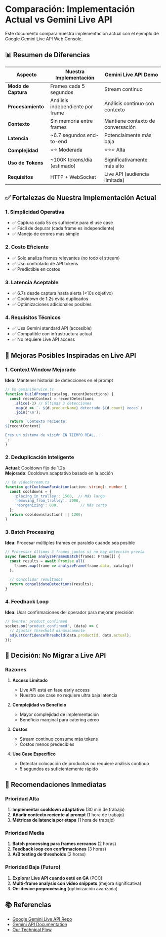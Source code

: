 # Comparación: Implementación Actual vs Gemini Live API

Este documento compara nuestra implementación actual con el ejemplo de Google Gemini Live API Web Console.

## 📊 Resumen de Diferencias

| Aspecto | Nuestra Implementación | Gemini Live API Demo |
|---------|------------------------|---------------------|
| **Modo de Captura** | Frames cada 5 segundos | Stream continuo |
| **Procesamiento** | Análisis independiente por frame | Análisis continuo con contexto |
| **Contexto** | Sin memoria entre frames | Mantiene contexto de conversación |
| **Latencia** | ~6.7 segundos end-to-end | Potencialmente más baja |
| **Complejidad** | ⭐⭐ Moderada | ⭐⭐⭐ Alta |
| **Uso de Tokens** | ~100K tokens/día (estimado) | Significativamente más alto |
| **Requisitos** | HTTP + WebSocket | Live API (audiencia limitada) |

## ✅ Fortalezas de Nuestra Implementación Actual

### 1. **Simplicidad Operativa**
- ✅ Captura cada 5s es suficiente para el use case
- ✅ Fácil de depurar (cada frame es independiente)
- ✅ Manejo de errores más simple

### 2. **Costo Eficiente**
- ✅ Solo analiza frames relevantes (no todo el stream)
- ✅ Uso controlado de API tokens
- ✅ Predictible en costos

### 3. **Latencia Aceptable**
- ✅ 6.7s desde captura hasta alerta (<10s objetivo)
- ✅ Cooldown de 1.2s evita duplicados
- ✅ Optimizaciones adicionales posibles

### 4. **Requisitos Técnicos**
- ✅ Usa Gemini standard API (accesible)
- ✅ Compatible con infrastructura actual
- ✅ No requiere Live API access

## 🚀 Mejoras Posibles Inspiradas en Live API

### 1. **Context Window Mejorado**

**Idea**: Mantener historial de detecciones en el prompt

```typescript
// En geminiService.ts
function buildPrompt(catalog, recentDetections) {
  const recentContext = recentDetections
    .slice(-3) // Últimas 3 detecciones
    .map(d => `- ${d.productName} detectado ${d.count} veces`)
    .join('\n');

  return `Contexto reciente:
${recentContext}

Eres un sistema de visión EN TIEMPO REAL...
`;
}
```

### 2. **Deduplicación Inteligente**

**Actual**: Cooldown fijo de 1.2s  
**Mejorado**: Cooldown adaptativo basado en la acción

```typescript
// En videoStream.ts
function getCooldownForAction(action: string): number {
  const cooldowns = {
    'placing_in_trolley': 1500,  // Más largo
    'removing_from_trolley': 2000,
    'reorganizing': 800,          // Más corto
  };
  return cooldowns[action] || 1200;
}
```

### 3. **Batch Processing**

**Idea**: Procesar múltiples frames en paralelo cuando sea posible

```typescript
// Processar últimos 3 frames juntos si no hay detección previa
async function analyzeFramesBatch(frames: Frame[]) {
  const results = await Promise.all(
    frames.map(frame => analyzeFrame(frame.data, catalog))
  );
  
  // Consolidar resultados
  return consolidateDetections(results);
}
```

### 4. **Feedback Loop**

**Idea**: Usar confirmaciones del operador para mejorar precisión

```typescript
// Evento: product_confirmed
socket.on('product_confirmed', (data) => {
  // Ajustar threshold dinámicamente
  adjustConfidenceThreshold(data.productId, data.actual);
});
```

## 📝 Decisión: No Migrar a Live API

### Razones

1. **Acceso Limitado**
   - Live API está en fase early access
   - Nuestro use case no requiere ultra baja latencia

2. **Complejidad vs Beneficio**
   - Mayor complejidad de implementación
   - Beneficio marginal para catering aéreo

3. **Costos**
   - Stream continuo consume más tokens
   - Costos menos predecibles

4. **Use Case Específico**
   - Detectar colocación de productos no requiere análisis continuo
   - 5 segundos es suficientemente rápido

## 🎯 Recomendaciones Inmediatas

### Prioridad Alta

1. **Implementar cooldown adaptativo** (30 min de trabajo)
2. **Añadir contexto reciente al prompt** (1 hora de trabajo)
3. **Métricas de latencia por etapa** (1 hora de trabajo)

### Prioridad Media

1. **Batch processing para frames cercanos** (2 horas)
2. **Feedback loop con confirmaciones** (3 horas)
3. **A/B testing de thresholds** (2 horas)

### Prioridad Baja (Futuro)

1. **Explorar Live API cuando esté en GA** (POC)
2. **Multi-frame analysis con video snippets** (mejora significativa)
3. **On-device preprocessing** (optimización avanzada)

## 📚 Referencias

- [Google Gemini Live API Repo](https://github.com/google-gemini/live-api-web-console)
- [Gemini API Documentation](https://ai.google.dev/gemini-api/docs)
- [Our Technical Flow](docs/flows/technical-scan.md)
